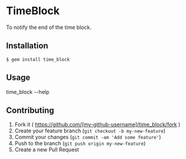# TimeBlock

To notify the end of the time block.

## Installation

    $ gem install time_block

## Usage

time_block --help

## Contributing

1. Fork it ( https://github.com/[my-github-username]/time_block/fork )
2. Create your feature branch (`git checkout -b my-new-feature`)
3. Commit your changes (`git commit -am 'Add some feature'`)
4. Push to the branch (`git push origin my-new-feature`)
5. Create a new Pull Request
